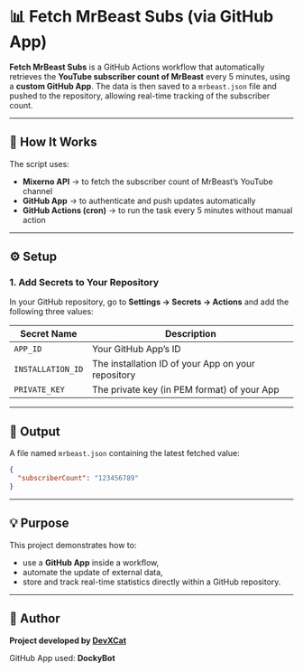 # 📊 Fetch MrBeast Subs (via GitHub App)

**Fetch MrBeast Subs** is a GitHub Actions workflow that automatically retrieves the **YouTube subscriber count of MrBeast** every 5 minutes, using a **custom GitHub App**.
The data is then saved to a `mrbeast.json` file and pushed to the repository, allowing real-time tracking of the subscriber count.

---

## 🚀 How It Works

The script uses:

* **Mixerno API** → to fetch the subscriber count of MrBeast’s YouTube channel
* **GitHub App** → to authenticate and push updates automatically
* **GitHub Actions (cron)** → to run the task every 5 minutes without manual action

---

## ⚙️ Setup

### 1. Add Secrets to Your Repository

In your GitHub repository, go to **Settings → Secrets → Actions** and add the following three values:

| Secret Name       | Description                                        |
| ----------------- | -------------------------------------------------- |
| `APP_ID`          | Your GitHub App’s ID                               |
| `INSTALLATION_ID` | The installation ID of your App on your repository |
| `PRIVATE_KEY`     | The private key (in PEM format) of your App        |

---

## 📁 Output

A file named `mrbeast.json` containing the latest fetched value:

```json
{
  "subscriberCount": "123456789"
}
```

---

## 💡 Purpose

This project demonstrates how to:

* use a **GitHub App** inside a workflow,
* automate the update of external data,
* store and track real-time statistics directly within a GitHub repository.

---

## 👤 Author

**Project developed by [DevXCat](https://github.com/DevXCat)**

GitHub App used: **DockyBot**
